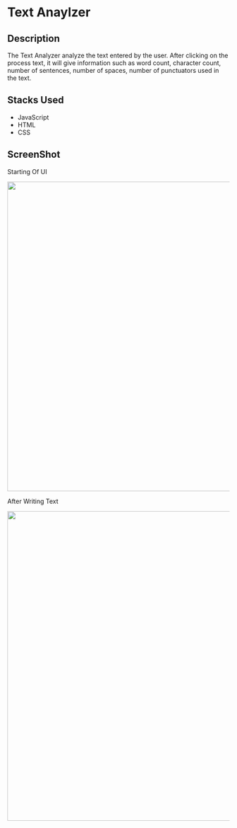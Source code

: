 # Text Anaylzer

## Description
The Text Analyzer analyze the text entered by the user. After clicking on the process text, it will give information such as word count, character count, number of sentences, number of spaces, number of punctuators used in the text.

## Stacks Used
* JavaScript
* HTML
* CSS

## ScreenShot

Starting Of UI

<img src="https://github.com/khushi-purwar/Web-dev-mini-projects/blob/dev-khushi/Text%20Analyzer/SS1.png" width="700px"/>

After Writing Text

<img src="https://github.com/khushi-purwar/Web-dev-mini-projects/blob/dev-khushi/Text%20Analyzer/SS2.png"  width="700px" />
